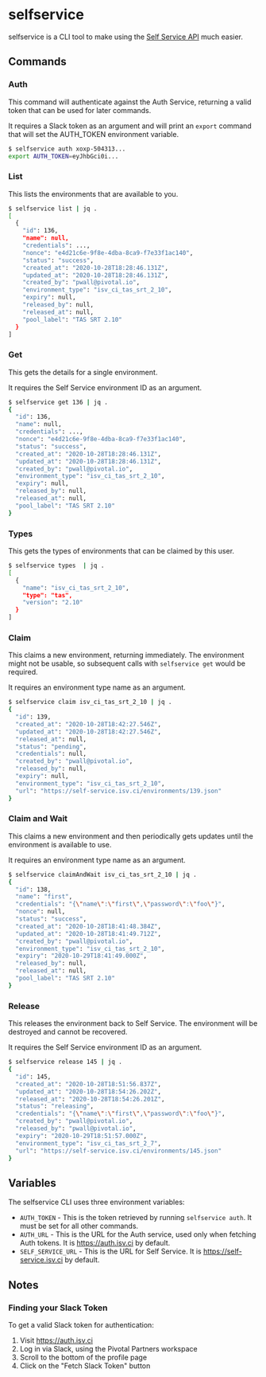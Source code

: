 # selfservice

selfservice is a CLI tool to make using the [Self Service API](https://self-service.isv.ci/api) much easier.

## Commands

### Auth
This command will authenticate against the Auth Service, returning a valid token that can be used for later commands.

It requires a Slack token as an argument and will print an `export` command that will set the AUTH_TOKEN environment variable.

```bash
$ selfservice auth xoxp-504313...
export AUTH_TOKEN=eyJhbGci0i...
```

### List

This lists the environments that are available to you.

```bash
$ selfservice list | jq .
[
  {
    "id": 136,
    "name": null,
    "credentials": ...,
    "nonce": "e4d21c6e-9f8e-4dba-8ca9-f7e33f1ac140",
    "status": "success",
    "created_at": "2020-10-28T18:28:46.131Z",
    "updated_at": "2020-10-28T18:28:46.131Z",
    "created_by": "pwall@pivotal.io",
    "environment_type": "isv_ci_tas_srt_2_10",
    "expiry": null,
    "released_by": null,
    "released_at": null,
    "pool_label": "TAS SRT 2.10"
  }
]
```

### Get

This gets the details for a single environment.

It requires the Self Service environment ID as an argument.

```bash
$ selfservice get 136 | jq .
{
  "id": 136,
  "name": null,
  "credentials": ...,
  "nonce": "e4d21c6e-9f8e-4dba-8ca9-f7e33f1ac140",
  "status": "success",
  "created_at": "2020-10-28T18:28:46.131Z",
  "updated_at": "2020-10-28T18:28:46.131Z",
  "created_by": "pwall@pivotal.io",
  "environment_type": "isv_ci_tas_srt_2_10",
  "expiry": null,
  "released_by": null,
  "released_at": null,
  "pool_label": "TAS SRT 2.10"
}
```

### Types

This gets the types of environments that can be claimed by this user.

```bash
$ selfservice types  | jq .
[
  {
    "name": "isv_ci_tas_srt_2_10",
    "type": "tas",
    "version": "2.10"
  }
]
```

### Claim

This claims a new environment, returning immediately. The environment might not be usable, so subsequent calls with `selfservice get` would be required.

It requires an environment type name as an argument.

```bash
$ selfservice claim isv_ci_tas_srt_2_10 | jq .
{
  "id": 139,
  "created_at": "2020-10-28T18:42:27.546Z",
  "updated_at": "2020-10-28T18:42:27.546Z",
  "released_at": null,
  "status": "pending",
  "credentials": null,
  "created_by": "pwall@pivotal.io",
  "released_by": null,
  "expiry": null,
  "environment_type": "isv_ci_tas_srt_2_10",
  "url": "https://self-service.isv.ci/environments/139.json"
}
```

### Claim and Wait

This claims a new environment and then periodically gets updates until the environment is available to use.

It requires an environment type name as an argument.

```bash
$ selfservice claimAndWait isv_ci_tas_srt_2_10 | jq .
{
  "id": 138,
  "name": "first",
  "credentials": "{\"name\":\"first\",\"password\":\"foo\"}",
  "nonce": null,
  "status": "success",
  "created_at": "2020-10-28T18:41:48.384Z",
  "updated_at": "2020-10-28T18:41:49.712Z",
  "created_by": "pwall@pivotal.io",
  "environment_type": "isv_ci_tas_srt_2_10",
  "expiry": "2020-10-29T18:41:49.000Z",
  "released_by": null,
  "released_at": null,
  "pool_label": "TAS SRT 2.10"
}
```

### Release

This releases the environment back to Self Service. The environment will be destroyed and cannot be recovered.

It requires the Self Service environment ID as an argument.

```bash
$ selfservice release 145 | jq .
{
  "id": 145,
  "created_at": "2020-10-28T18:51:56.837Z",
  "updated_at": "2020-10-28T18:54:26.202Z",
  "released_at": "2020-10-28T18:54:26.201Z",
  "status": "releasing",
  "credentials": "{\"name\":\"first\",\"password\":\"foo\"}",
  "created_by": "pwall@pivotal.io",
  "released_by": "pwall@pivotal.io",
  "expiry": "2020-10-29T18:51:57.000Z",
  "environment_type": "isv_ci_tas_srt_2_7",
  "url": "https://self-service.isv.ci/environments/145.json"
}
```

## Variables

The selfservice CLI uses three environment variables:

* `AUTH_TOKEN` - This is the token retrieved by running `selfservice auth`. It must be set for all other commands.
* `AUTH_URL` - This is the URL for the Auth service, used only when fetching Auth tokens. It is https://auth.isv.ci by default.
* `SELF_SERVICE_URL` - This is the URL for Self Service. It is https://self-service.isv.ci by default.

## Notes

### Finding your Slack Token

To get a valid Slack token for authentication:

1. Visit https://auth.isv.ci
1. Log in via Slack, using the Pivotal Partners workspace
1. Scroll to the bottom of the profile page
1. Click on the "Fetch Slack Token" button
